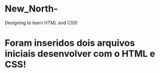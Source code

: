 # New_North-
Designing to learn HTML and CSS!

#  Foram inseridos dois arquivos iniciais desenvolver com o HTML e CSS!
